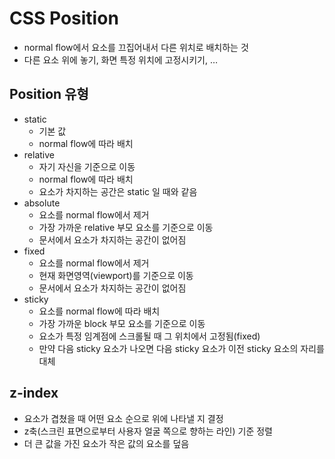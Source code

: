 # CSS Position

- normal flow에서 요소를 끄집어내서 다른 위치로 배치하는 것
- 다른 요소 위에 놓기, 화면 특정 위치에 고정시키기, …

## Position 유형

- static
  - 기본 값
  - normal flow에 따라 배치
- relative
  - 자기 자신을 기준으로 이동
  - normal flow에 따라 배치
  - 요소가 차지하는 공간은 static 일 때와 같음
- absolute
  - 요소를 normal flow에서 제거
  - 가장 가까운 relative 부모 요소를 기준으로 이동
  - 문서에서 요소가 차지하는 공간이 없어짐
- fixed
  - 요소를 normal flow에서 제거
  - 현재 화면영역(viewport)를 기준으로 이동
  - 문서에서 요소가 차지하는 공간이 없어짐
- sticky
  - 요소를 normal flow에 따라 배치
  - 가장 가까운 block 부모 요소를 기준으로 이동
  - 요소가 특정 임계점에 스크롤될 때 그 위치에서 고정됨(fixed)
  - 만약 다음 sticky 요소가 나오면 다음 sticky 요소가 이전 sticky 요소의 자리를 대체

## z-index

- 요소가 겹쳤을 때 어떤 요소 순으로 위에 나타낼 지 결정
- z축(스크린 표면으로부터 사용자 얼굴 쪽으로 향하는 라인) 기준 정렬
- 더 큰 값을 가진 요소가 작은 값의 요소를 덮음